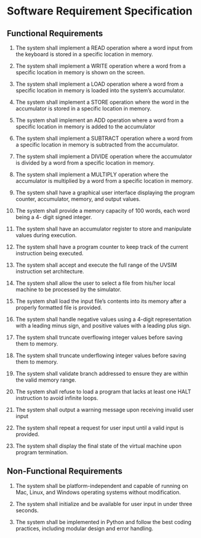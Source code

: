 # Software Requirement Specification 

## Functional Requirements 

1. The system shall implement a READ operation where a word input from the keyboard is stored in a specific location in memory. 

2. The system shall implement a WRITE operation where a word from a specific location in memory is shown on the screen. 

3. The system shall implement a LOAD operation where a word from a specific location in memory is loaded into the system’s accumulator. 

4. The system shall implement a STORE operation where the word in the accumulator is stored in a specific location in memory.  

5. The system shall implement an ADD operation where a word from a specific location in memory is added to the accumulator 

6. The system shall implement a SUBTRACT operation where a word from a specific location in memory is subtracted from the accumulator.  

7. The system shall implement a DIVIDE operation where the accumulator is divided by a word from a specific location in memory.  

8. The system shall implement a MULTIPLY operation where the accumulator is multiplied by a word from a specific location in memory.  

9. The system shall have a graphical user interface displaying the program counter, accumulator, memory, and output values.  

10. The system shall provide a memory capacity of 100 words, each word being a 4- digit signed integer. 

11. The system shall have an accumulator register to store and manipulate values during execution. 

12. The system shall have a program counter to keep track of the current instruction being executed. 

13. The system shall accept and execute the full range of the UVSIM instruction set architecture. 

14. The system shall allow the user to select a file from his/her local machine to be processed by the simulator.  

15. The system shall load the input file’s contents into its memory after a properly formatted file is provided. 

16. The system shall handle negative values using a 4-digit representation with a leading minus sign, and positive values with a leading plus sign. 

17. The system shall truncate overflowing integer values before saving them to memory. 

18. The system shall truncate underflowing integer values before saving them to memory. 

19. The system shall validate branch addressed to ensure they are within the valid memory range. 

20. The system shall refuse to load a program that lacks at least one HALT instruction to avoid infinite loops. 

21. The system shall output a warning message upon receiving invalid user input 

22. The system shall repeat a request for user input until a valid input is provided. 

23. The system shall display the final state of the virtual machine upon program termination.  

## Non-Functional Requirements 

1. The system shall be platform-independent and capable of running on Mac, Linux, and Windows operating systems without modification. 

2. The system shall initialize and be available for user input in under three seconds. 

3. The system shall be implemented in Python and follow the best coding practices, including modular design and error handling.  
